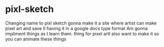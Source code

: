 # pixl-sketch
Changing name to pixl sketch
gonna make it a site where artist can make 
pixel art and save it having it in a google docs type format
Am gonna impliment things as I learn them.
thing for pixel artI also want to make it so you can animate these things
